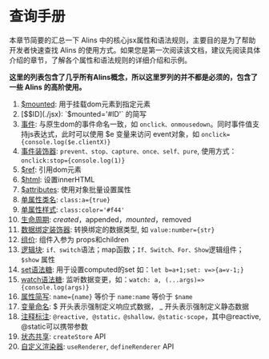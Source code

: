 # 查询手册

本章节简要的汇总一下 Alins 中的核心jsx属性和语法规则，主要目的是为了帮助开发者快速查找 Alins 的使用方式。如果您是第一次阅读该文档，建议先阅读具体介绍的章节，了解各个属性和语法规则的详细介绍和示例。

**这里的列表包含了几乎所有Alins概念，所以这里罗列的并不都是必须的，包含了一些 Alins 的高阶使用。**

1. [$mounted](./jsx): 用于挂载dom元素到指定元素
2. [$$ID](./jsx): `$mounted='#ID'` 的简写
3. [事件](./jsx): 与原生dom的事件命名一致，如 `onclick、onmousedown`。同时事件值支持js表达式，此时可以使用 $e 变量来访问 event对象，如 `onclick={console.log($e.clientX)}`
4. [事件装饰器](./jsx): `prevent、stop、capture、once、self、pure`, 使用方式：`onclick:stop={console.log(1)}`
5. [$ref](./jsx): 引用dom元素
6. [$html](./jsx): 设置innerHTML
7. [$attributes](./jsx): 使用对象批量设置属性
8. [单属性类名](./class): `class:a={true}`
9. [单属性样式](./style): `class:color='#f44'`
10. [生命周期](./lifecycle): $created，$appended，$mounted，$removed
11. [数据绑定装饰器](./binding): 转换绑定的数据类型, 如 `value:number={str}`
12. [组价](./component): 组件入参为 props和children
13. [逻辑块](./logic): `if、switch`语法；map函数；`If、Switch、For、Show`逻辑组件；`$show` 属性
14. [set语法糖](./rule): 用于设置computed的set 如：`let b=a+1;set: v=>{a=v-1;}`
15. [watch语法糖](./rule): 监听数据变更，如：`watch: a, (...args)=>{console.log(args)}`
16. [属性简写](./rule): `name={name}` 等价于 `name:name` 等价于 `$name`
17. [变量命名](./rule): $ 开头表示强制定义响应式数据， _ 开头表示强制定义静态数据
18. [注释标注](./rule): `@reactive, @static，@shallow，@static-scope`，其中@reactive, @static可以携带参数
19. [状态共享](./store): `createStore` API
20. [自定义渲染器](./render): `useRenderer`, `defineRenderer` API